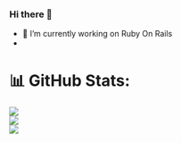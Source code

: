 ### Hi there 👋

- 🔭 I’m currently working on Ruby On Rails
- 


# 📊 GitHub Stats:
![](https://github-readme-stats.vercel.app/api?username=dhanajit96&theme=radical&hide_border=false&include_all_commits=true&count_private=true)<br/>
![](https://github-readme-streak-stats.herokuapp.com/?user=dhanajit96&theme=radical&hide_border=false)<br/>
![](https://github-readme-stats.vercel.app/api/top-langs/?username=dhanajit96&theme=radical&hide_border=false&include_all_commits=true&count_private=true&layout=compact)
<!--
**dhanajit96/dhanajit96** is a ✨ _special_ ✨ repository because its `README.md` (this file) appears on your GitHub profile.

Here are some ideas to get you started:

- 🔭 I’m currently working on ...
- 🌱 I’m currently learning ...
- 👯 I’m looking to collaborate on ...
- 🤔 I’m looking for help with ...
- 💬 Ask me about ...
- 📫 How to reach me: ...
- 😄 Pronouns: ...
- ⚡ Fun fact: ...
-->
